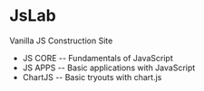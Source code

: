 # JsLab
Vanilla JS Construction Site

* JS CORE 
-- Fundamentals of JavaScript
* JS APPS
-- Basic applications with JavaScript
* ChartJS
-- Basic tryouts with chart.js
